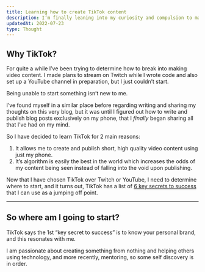 ```yaml
---
title: Learning how to create TikTok content
description: I’m finally leaning into my curiosity and compulsion to make videos using just my phone.
updatedAt: 2022-07-23
type: Thought
---
```


## Why TikTok?

For quite a while I’ve been trying to determine how to break into making video content. I made plans to stream on Twitch while I wrote code and also set up a YouTube channel in preparation, but I just couldn’t start.

Being unable to start something isn’t new to me.

I’ve found myself in a similar place before regarding writing and sharing my thoughts on this very blog, but it was until I figured out how to write and publish blog posts exclusively on my phone, that I _finally_ began sharing all that I’ve had on my mind.

So I have decided to learn TikTok for 2 main reasons:
1. It allows me to create and publish short, high quality video content using just my phone.
2. It’s algorithm is easily the best in the world which increases the odds of my content being seen instead of falling into the void upon publishing.

Now that I have chosen TikTok over Twitch or YouTube, I need to determine where to start, and it turns out, TikTok has a list of [6 key secrets to success](https://www.tiktok.com/creators/creator-portal/en-us/foundations-for-success/6-key-secrets-to-success/?enter_method=category_card) that I can use as a jumping off point.

---

## So where am I going to start?

TikTok says the 1st “key secret to success” is to know your personal brand, and this resonates with me.

I am passionate about creating something from nothing and helping others using technology, and more recently, mentoring, so some self discovery is in order.

